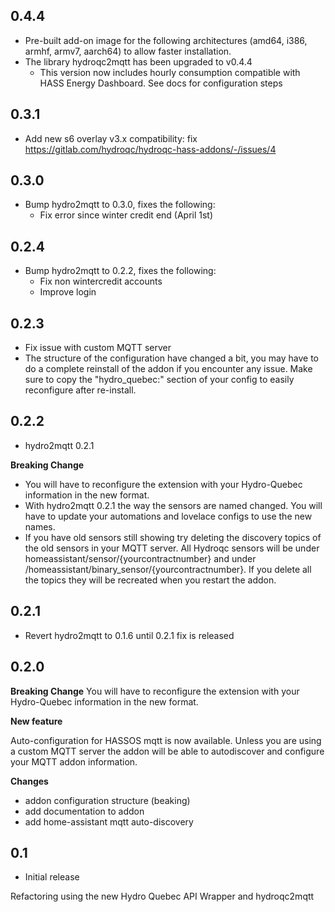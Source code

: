 <!-- https://developers.home-assistant.io/docs/add-ons/presentation#keeping-a-changelog -->

## 0.4.4

- Pre-built add-on image for the following architectures (amd64, i386, armhf, armv7, aarch64) to allow faster installation.
- The library hydroqc2mqtt has been upgraded to v0.4.4
    - This version now includes hourly consumption compatible with HASS Energy Dashboard. See docs for configuration steps


## 0.3.1

- Add new s6 overlay v3.x compatibility: fix https://gitlab.com/hydroqc/hydroqc-hass-addons/-/issues/4

## 0.3.0

- Bump hydro2mqtt to 0.3.0, fixes the following:
    - Fix error since winter credit end (April 1st)

## 0.2.4

- Bump hydro2mqtt to 0.2.2, fixes the following:
    - Fix non wintercredit accounts
    - Improve login

## 0.2.3

- Fix issue with custom MQTT server
- The structure of the configuration have changed a bit, you may have to do a complete reinstall of the addon if you encounter any issue. Make sure to copy the "hydro_quebec:" section of your config to easily reconfigure after re-install.

## 0.2.2

- hydro2mqtt 0.2.1

**Breaking Change**
- You will have to reconfigure the extension with your Hydro-Quebec information in the new format.
- With hydro2mqtt 0.2.1 the way the sensors are named changed. You will have to update your automations and lovelace configs to use the new names.
- If you have old sensors still showing try deleting the discovery topics of the old sensors in your MQTT server. All Hydroqc sensors will be under homeassistant/sensor/{yourcontractnumber} and under /homeassistant/binary_sensor/{yourcontractnumber}. If you delete all the topics they will be recreated when you restart the addon.

## 0.2.1

- Revert hydro2mqtt to 0.1.6 until 0.2.1 fix is released

## 0.2.0

**Breaking Change**
You will have to reconfigure the extension with your Hydro-Quebec information in the new format.

**New feature**

Auto-configuration for HASSOS mqtt is now available. Unless you are using a custom MQTT server the addon will be able to autodiscover and configure your MQTT addon information.

**Changes**
- addon configuration structure (beaking)
- add documentation to addon
- add home-assistant mqtt auto-discovery

## 0.1

- Initial release

Refactoring using the new Hydro Quebec API Wrapper and hydroqc2mqtt
